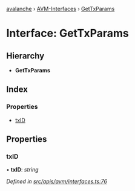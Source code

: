 [avalanche](../README.md) › [AVM-Interfaces](../modules/avm_interfaces.md) › [GetTxParams](avm_interfaces.gettxparams.md)

# Interface: GetTxParams

## Hierarchy

* **GetTxParams**

## Index

### Properties

* [txID](avm_interfaces.gettxparams.md#txid)

## Properties

###  txID

• **txID**: *string*

*Defined in [src/apis/avm/interfaces.ts:76](https://github.com/ava-labs/avalanchejs/blob/8c220c6/src/apis/avm/interfaces.ts#L76)*
